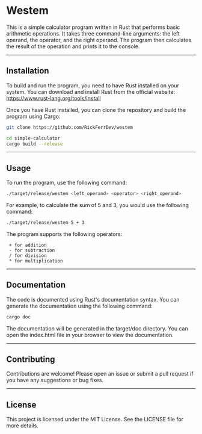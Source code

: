 # Westem
This is a simple calculator program written in Rust that performs basic arithmetic operations. It takes three command-line arguments: the left operand, the operator, and the right operand. The program then calculates the result of the operation and prints it to the console.

---
## Installation


To build and run the program, you need to have Rust installed on your system. You can download and install Rust from the official website: https://www.rust-lang.org/tools/install

Once you have Rust installed, you can clone the repository and build the program using Cargo:

```bash
git clone https://github.com/RickFerrDev/westem

cd simple-calculator
cargo build --release
```
---
## Usage
To run the program, use the following command:
```bash
./target/release/westem <left_operand> <operator> <right_operand>
```

For example, to calculate the sum of 5 and 3, you would use the following command:
```bash
./target/release/westem 5 + 3
```

The program supports the following operators:
```
 + for addition
 - for subtraction
 / for division
 * for multiplication
```
---

## Documentation
The code is documented using Rust's documentation syntax. You can generate the documentation using the following command:
```bash
cargo doc
```

The documentation will be generated in the target/doc directory. You can open the index.html file in your browser to view the documentation.

---
## Contributing
Contributions are welcome! Please open an issue or submit a pull request if you have any suggestions or bug fixes.

---

## License
This project is licensed under the MIT License. See the LICENSE file for more details.
